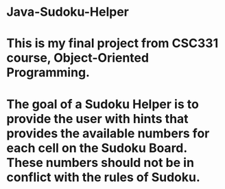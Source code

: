 # Java-Sudoku-Helper
# This is my final project from CSC331 course, Object-Oriented Programming.
# The goal of a Sudoku Helper is to provide the user with hints that provides the available numbers for each cell on the Sudoku Board. These numbers should not be in conflict with the rules of Sudoku.
